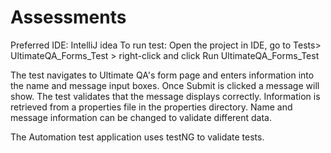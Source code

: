 # Assessments

Preferred IDE: IntelliJ idea
To run test:
Open the project in IDE, go to Tests> UltimateQA_Forms_Test > right-click and click Run UltimateQA_Forms_Test

The test navigates to Ultimate QA's form page and enters information into the name and message input boxes. Once Submit is clicked a message will show. 
The test validates that the message displays correctly. Information is retrieved from a properties file in the properties directory. 
Name and message information can be changed to validate different data.

The Automation test application uses testNG to validate tests. 
